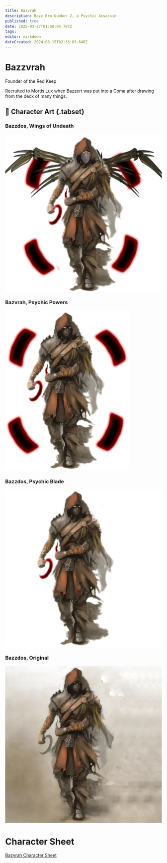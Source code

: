 ```yaml
---
title: Bazvrah 
description: Bazz Bro Number 2, a Psychic Assassin
published: true
date: 2025-03-27T01:50:04.707Z
tags: 
editor: markdown
dateCreated: 2024-08-15T02:33:03.646Z
---
```


# Bazzvrah 

Founder of the Red Keep

Recruited to Mortis Lux when Bazzert was put into a Coma after drawing from the deck of many things.

## 📜 Character Art {.tabset}
### Bazzdos, Wings of Undeath
![bazvrah.webp](/characters/bazzert/bazvrah.webp)

### Bazvrah, Psychic Powers
![bazvrah_v3.webp](/characters/bazzert/bazvrah_v3.webp)

### Bazzdos, Psychic Blade
![bazvrah_v2.webp](/characters/bazzert/bazvrah_v2.webp)

### Bazzdos, Original
![bazvrah_v1.webp](/characters/bazzert/bazvrah_v1.webp)

# Character Sheet

[Bazvrah Character Sheet](/characters/bazzert/bazvrahcharactersheet.pdf)
